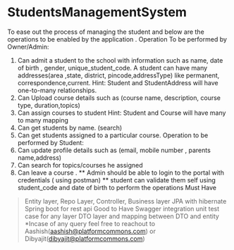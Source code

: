 # StudentsManagementSystem


To ease out the process of managing the student and below are the operations to be enabled by the application .
Operation To be performed by Owner/Admin:
1. Can admit a student to the school with information such as name, date of birth , gender, unique_student_code. A student can have many addresses(area ,state, district, pincode,addressType) like permanent, correspondence,current.
Hint: Student and StudentAddress will have one-to-many relationships.
2. Can Upload course details such as (course name, description, course type, duration,topics)
3. Can assign courses to student
Hint: Student and Course will have many to many mapping
4. Can get students by name. (search)
5. Can get students assigned to a particular course.
Operation to be performed by Student:
1. Can update profile details such as (email, mobile number , parents name,address)
2. Can search for topics/courses he assigned
3. Can leave a course .
** Admin should be able to login to the portal with credentials ( using postman)
** student can validate them self using student_code and date of birth to perform the operations
Must Have
> Entity layer, Repo Layer, Controller, Business layer
> JPA with hibernate
> Spring boot for rest api
Good to Have
> Swagger integration
> unit test case for any layer
> DTO layer and mapping between DTO and entity
*Incase of any query feel free to reachout to Aashish(aashish@platformcommons.com) or Dibyajit(dibyajit@platformcommons.com)

